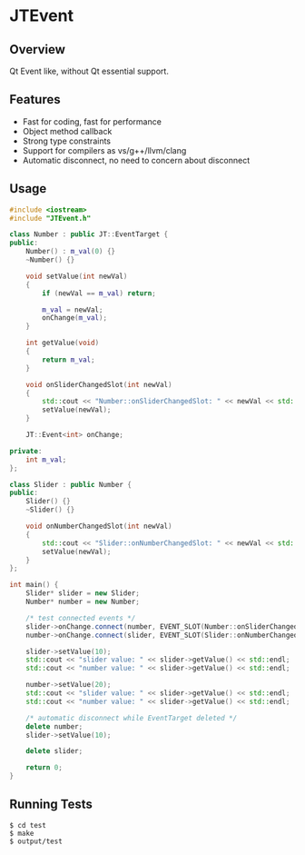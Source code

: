 JTEvent
=======

Overview
-------------

Qt Event like, without Qt essential support.

Features
-------------

* Fast for coding, fast for performance
* Object method callback
* Strong type constraints
* Support for compilers as vs/g++/llvm/clang
* Automatic disconnect, no need to concern about disconnect

Usage
-------------

```cpp
#include <iostream>
#include "JTEvent.h"

class Number : public JT::EventTarget {
public:
    Number() : m_val(0) {}
    ~Number() {}

    void setValue(int newVal)
    {
        if (newVal == m_val) return;

        m_val = newVal;
        onChange(m_val);
    }

    int getValue(void)
    {
        return m_val;
    }

    void onSliderChangedSlot(int newVal)
    {
        std::cout << "Number::onSliderChangedSlot: " << newVal << std::endl;
        setValue(newVal);
    }

    JT::Event<int> onChange;

private:
    int m_val;
};

class Slider : public Number {
public:
    Slider() {}
    ~Slider() {}

    void onNumberChangedSlot(int newVal)
    {
        std::cout << "Slider::onNumberChangedSlot: " << newVal << std::endl;
        setValue(newVal);
    }
};

int main() {
    Slider* slider = new Slider;
    Number* number = new Number;

    /* test connected events */
    slider->onChange.connect(number, EVENT_SLOT(Number::onSliderChangedSlot, int));
    number->onChange.connect(slider, EVENT_SLOT(Slider::onNumberChangedSlot, int));

    slider->setValue(10);
    std::cout << "slider value: " << slider->getValue() << std::endl;
    std::cout << "number value: " << slider->getValue() << std::endl;

    number->setValue(20);
    std::cout << "slider value: " << slider->getValue() << std::endl;
    std::cout << "number value: " << slider->getValue() << std::endl;

    /* automatic disconnect while EventTarget deleted */
    delete number;
    slider->setValue(10);

    delete slider;

    return 0;
}
```

Running Tests
-------------

    $ cd test
    $ make
    $ output/test
